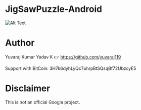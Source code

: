 # JigSawPuzzle-Android

![Alt Text](https://github.com/yuvaraj119/JigSawPuzzle-Android/blob/master/2016_09_13_11_11_51.gif)






# Author
Yuvaraj Kumar Yadav K :point_right: https://github.com/yuvaraj119

Support with BitCoin: 3H7k6dyhLyQc7uhrpBtSQsqBf72UbzcyE5

# Disclaimer
This is not an official Google project.
